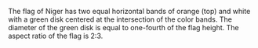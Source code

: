 The flag of Niger has two equal horizontal bands of orange (top) and white with a green disk centered at the intersection of the color bands. The diameter of the green disk is equal to one-fourth of the flag height. The aspect ratio of the flag is 2:3.